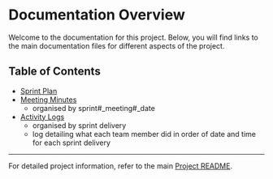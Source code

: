 # Documentation Overview

Welcome to the documentation for this project. Below, you will find links to the main documentation files for different aspects of the project.

## Table of Contents

- [Sprint Plan](./Sprint_Plan.xlsx)
- [Meeting Minutes](./meeting_minutes/)
    - organised by sprint#_meeting#_date
- [Activity Logs](./activity_logs/) 
    - organised by sprint delivery
    - log detailing what each team member did in order of date and time for each sprint delivery

---

For detailed project information, refer to the main [Project README](../README.md).